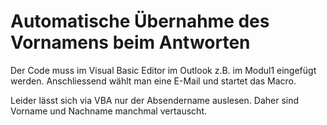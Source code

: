 # Automatische Übernahme des Vornamens beim Antworten

Der Code muss im Visual Basic Editor im Outlook z.B. im Modul1 eingefügt werden. Anschliessend wählt man eine E-Mail und startet das Macro.

Leider lässt sich via VBA nur der Absendername auslesen. Daher sind Vorname und Nachname manchmal vertauscht.
